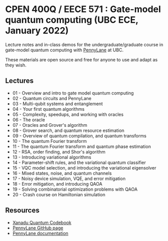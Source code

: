 # CPEN 400Q / EECE 571 : Gate-model quantum computing (UBC ECE, January 2022)

Lecture notes and in-class demos for the undergraduate/graduate course in gate-model quantum computing with [PennyLane](https://github.com/PennyLaneAI/pennylane/) at UBC. 

These materials are open source and free for anyone to use and adapt as they wish.

## Lectures

* 01 - Overview and intro to gate model quantum computing
* 02 - Quantum circuits and PennyLane
* 03 - Multi-qubit systems and entanglement
* 04 - Your first quantum algorithms
* 05 - Complexity, speedups, and working with oracles
* 06 - The oracle
* 07 - Oracles and Grover's algorithm
* 08 - Grover search, and quantum resource estimation
* 09 - Overview of quantum compilation, and quantum transforms
* 10 - The quantum Fourier transform
* 11 - The quantum Fourier transform and quantum phase estimation
* 12 - RSA, order finding, and Shor's algorithm
* 13 - Introducing variational algorithms
* 14 - Parameter-shift rules, and the variational quantum classifier
* 15 - VQC model selection, and introducing the variational eigensolver
* 16 - Mixed states, noise, and quantum channels
* 17 - Noisy device simulation, VQE, and error mitigation
* 18 - Error mitigation, and introducing QAOA
* 19 - Solving combinatorial optimization problems with QAOA
* 20 - Crash course on Hamiltonian simulation

## Resources

 - [Xanadu Quantum Codebook](https://codebook.xanadu.ai/)
 - [PennyLane GitHub page](https://github.com/PennyLaneAI/pennylane/) 
 - [PennyLane documentation](https://pennylane.readthedocs.io/en/stable/)
